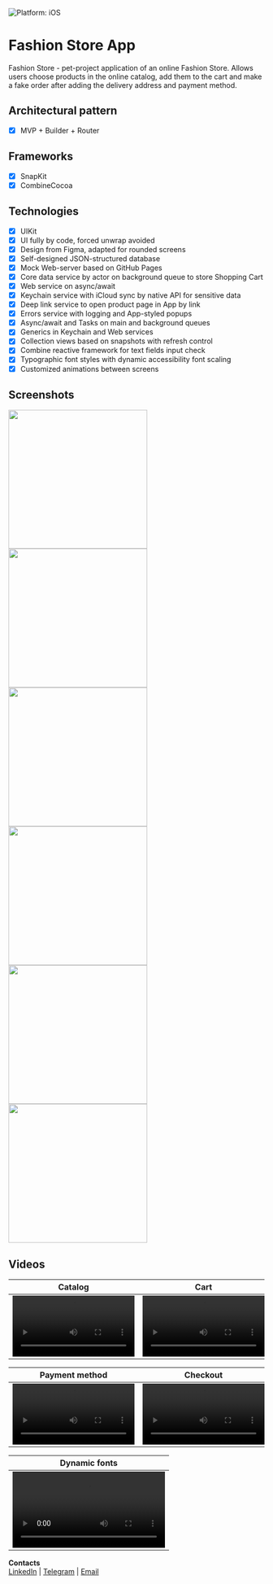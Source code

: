 ![Platform: iOS](https://img.shields.io/badge/Platform-iOS-green.svg)

# Fashion Store App
 Fashion Store - pet-project application of an online Fashion Store. Allows users choose products in the online catalog, add them to the cart and make a fake order after adding the delivery address and payment method.

## Architectural pattern
- [x] MVP + Builder + Router

## Frameworks
- [x] SnapKit
- [x] CombineCocoa

## Technologies
- [x] UIKit
- [x] UI fully by code, forced unwrap avoided
- [x] Design from Figma, adapted for rounded screens
- [x] Self-designed JSON-structured database
- [x] Mock Web-server based on GitHub Pages
- [x] Core data service by actor on background queue to store Shopping Cart
- [x] Web service on async/await
- [x] Keychain service with iCloud sync by native API for sensitive data
- [x] Deep link service to open product page in App by link
- [x] Errors service with logging and App-styled popups
- [x] Async/await and Tasks on main and background queues
- [x] Generics in Keychain and Web services
- [x] Collection views based on snapshots with refresh control
- [x] Combine reactive framework for text fields input check
- [x] Typographic font styles with dynamic accessibility font scaling
- [x] Customized animations between screens

## Screenshots
<img src="PresentationMedia/StoreScreen.png" width="273"/> <img src="PresentationMedia/ProductScreen.png" width="273"/> <img src="PresentationMedia/CartScreen.png" width="273"/> <img src="PresentationMedia/AddressScreen.png" width="273"/> <img src="PresentationMedia/CheckoutScreen.png" width="273"/> <img src="PresentationMedia/PopupScreen.png" width="273"/>

## Videos
| Catalog | Cart | Address |
| :-: | :-: | :-: |
| <video src="https://user-images.githubusercontent.com/74405334/352ab07c-d541-4551-94e2-9c9974a00de5.mov" width="240"/> | <video src="https://user-images.githubusercontent.com/74405334/0ab59c5e-5638-47dd-aa3f-dac212daadf2.mov" width="240"/> | <video src="https://user-images.githubusercontent.com/74405334/24624ec5-6081-4909-b8dd-f319406c8575.mov" width="240"/> |

| Payment method | Checkout | Deep link |
| :-: | :-: | :-: |
| <video src="https://user-images.githubusercontent.com/74405334/7213cd1c-bd48-4fea-930b-0a82a15edd51.mov" width="240"/> | <video src="https://user-images.githubusercontent.com/74405334/72714ae7-0c00-4d23-98e3-a86bd4926688.mov" width="240"/> | <video src="https://user-images.githubusercontent.com/74405334/5de0b35d-e8ff-459b-8d81-1b776bf04e59.mov" width="240"/> |

| Dynamic fonts |
| :-: |
| <video src="https://user-images.githubusercontent.com/74405334/1dac75b9-f455-406f-9ae9-5b61b7381980.mov" max-width="100"/> |

**Contacts**  
[LinkedIn](https://www.linkedin.com/in/bytepixelmelody "https://www.linkedin.com/in/bytepixelmelody") | [Telegram](https://t.me/BytePixelMelody "@BytePixelMelody") | [Email](mailto:bytepixelmelody@gmail.com "bytepixelmelody@gmail.com")
